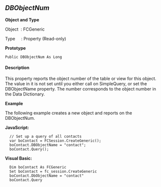 _DBObjectNum_
-------------

**Object and Type**

Object  : FCGeneric

Type     : Property (Read-only)

**Prototype**

```
Public DBObjectNum As Long
```

#### Description

This property reports the object number of the table or view for this object. The value in it is not set until you either call on SimpleQuery, or set the DBObjectName property. The number corresponds to the object number in the Data Dictionary.

**Example**

The following example creates a new object and reports on the DBObjectNum.

**JavaScript:**
```
  // Set up a query of all contacts
  var boContact = FCSession.CreateGeneric();
  boContact.DBObjectName = "contact";
  boContact.Query();
```

**Visual Basic:**
```
  Dim boContact As FCGeneric
  Set boContact = fc_session.CreateGeneric
  boContact.DbObjectName = "contact"
  boContact.Query
```